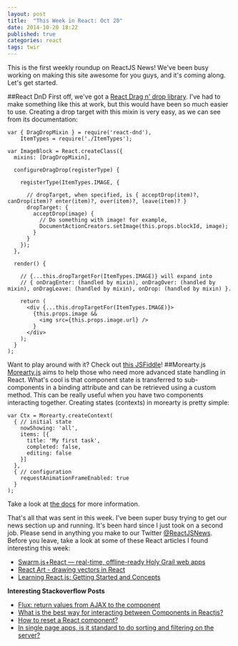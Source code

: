 ```yaml
---
layout: post
title:  "This Week in React: Oct 20"
date: 2014-10-20 18:22
published: true
categories: react
tags: twir
---
```

This is the first weekly roundup on ReactJS News! We've been busy working on making this site awesome for you guys, and it's coming along. Let's get started.

##React DnD
First off, we've got a [React Drag n' drop library](https://github.com/gaearon/react-dnd). I've had to make something like this at work, but this would have been so much easier to use. Creating a drop target with this mixin is very easy, as we can see from its documentation:

```
var { DragDropMixin } = require('react-dnd'),
    ItemTypes = require('./ItemTypes');

var ImageBlock = React.createClass({
  mixins: [DragDropMixin],

  configureDragDrop(registerType) {

    registerType(ItemTypes.IMAGE, {

      // dropTarget, when specified, is { acceptDrop(item)?, canDrop(item)? enter(item)?, over(item)?, leave(item)? }
      dropTarget: {
        acceptDrop(image) {
          // Do something with image! for example,
          DocumentActionCreators.setImage(this.props.blockId, image);
        }
      }
    });
  },

  render() {

    // {...this.dropTargetFor(ItemTypes.IMAGE)} will expand into
    // { onDragEnter: (handled by mixin), onDragOver: (handled by mixin), onDragLeave: (handled by mixin), onDrop: (handled by mixin) }.

    return (
      <div {...this.dropTargetFor(ItemTypes.IMAGE)}>
        {this.props.image &&
          <img src={this.props.image.url} />
        }
      </div>
    );
  }
);
```
Want to play around with it? Check out [this JSFiddle](http://jsbin.com/sutopepobu/1/edit?html,js,output)!
##Morearty.js
[Morearty.js](https://github.com/moreartyjs/moreartyjs) aims to help those who need more advanced state handling in React. What's cool is that component state is transferred to sub-components in a binding attribute and can be retrieved using a custom method. This can be really useful when you have two components interacting together. Creating states (contexts) in morearty is pretty simple: 
```
var Ctx = Morearty.createContext(
  { // initial state
    nowShowing: 'all',
    items: [{
      title: 'My first task',
      completed: false,
      editing: false
    }]
  },
  { // configuration
    requestAnimationFrameEnabled: true
  }
);
```
Take a look at [the docs](https://github.com/moreartyjs/moreartyjs) for more information.

That's all that was sent in this week. I've been super busy trying to get our news section up and running. It's been hard since I just took on a second job. Please send in anything you make to our Twitter [@ReactJSNews](http://twitter.com/reactjsnews). Before you leave, take a look at some of these React articles I found interesting this week:

- [Swarm.js+React — real-time, offline-ready Holy Grail web apps](http://swarmjs.github.io/articles/todomvc/)
- [React Art - drawing vectors in React](https://github.com/reactjs/react-art)
- [Learning React.js: Getting Started and Concepts](http://scotch.io/tutorials/javascript/learning-react-getting-started-and-concepts)

**Interesting Stackoverflow Posts**

- [Flux: return values from AJAX to the component](http://stackoverflow.com/questions/26451659/flux-return-values-from-ajax-to-the-component)
- [What is the best way for interacting between Components in Reactjs?](http://stackoverflow.com/questions/26407273/what-is-the-best-way-for-interacting-between-components-in-reactjs)
- [How to reset a React component?](http://stackoverflow.com/questions/26358144/how-to-reset-a-reactjs-element)
- [In single page apps, is it standard to do sorting and filtering on the server?](http://stackoverflow.com/questions/26352300/in-single-page-apps-is-it-standard-to-do-sorting-and-filtering-on-the-server)
